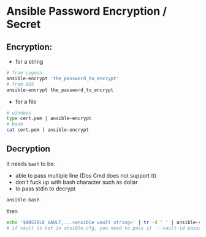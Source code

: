 # Ansible Password Encryption / Secret

## Encryption:

* for a string

```bash
# from cygwin
ansible-encrypt 'the_password_to_encrypt'
# from DOS
ansible-encrypt the_password_to_encrypt
```

* for a file
  
```bash
# windows
type cert.pem | ansible-encrypt
# bash
cat cert.pem | ansible-encrypt
```

## Decryption

It needs `bash` to be:
* able to pass multiple line (Dos Cmd does not support it)
* don't fuck up with bash character such as dollar
* to pass stdin to decrypt

```dos
ansible-bash
```

then

```bash
echo '$ANSIBLE_VAULT;...<ansible vault string>' | tr -d ' ' | ansible-vault decrypt && echo
# if vault is not in ansible.cfg, you need to pass it `--vault-id passphrase.sh`
```

